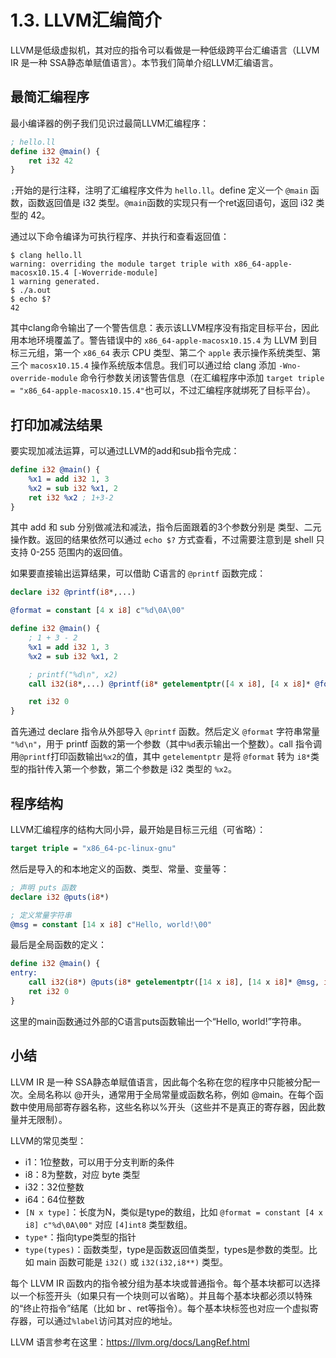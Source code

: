 # 1.3. LLVM汇编简介

LLVM是低级虚拟机，其对应的指令可以看做是一种低级跨平台汇编语言（LLVM IR 是一种 SSA静态单赋值语言）。本节我们简单介绍LLVM汇编语言。


## 最简汇编程序

最小编译器的例子我们见识过最简LLVM汇编程序：

```ll
; hello.ll
define i32 @main() {
	ret i32 42
}
```

`;`开始的是行注释，注明了汇编程序文件为 `hello.ll`。define 定义一个 `@main` 函数，函数返回值是 i32 类型。`@main`函数的实现只有一个ret返回语句，返回 i32 类型的 42。

通过以下命令编译为可执行程序、并执行和查看返回值：

```shell
$ clang hello.ll
warning: overriding the module target triple with x86_64-apple-macosx10.15.4 [-Woverride-module]
1 warning generated.
$ ./a.out
$ echo $?
42
```

其中clang命令输出了一个警告信息：表示该LLVM程序没有指定目标平台，因此用本地环境覆盖了。警告错误中的 `x86_64-apple-macosx10.15.4` 为 LLVM 到目标三元组，第一个 `x86_64` 表示 CPU 类型、第二个 `apple` 表示操作系统类型、第三个 `macosx10.15.4` 操作系统版本信息。我们可以通过给 clang 添加 `-Wno-override-module` 命令行参数关闭该警告信息（在汇编程序中添加 `target triple = "x86_64-apple-macosx10.15.4"`也可以，不过汇编程序就绑死了目标平台）。

## 打印加减法结果

要实现加减法运算，可以通过LLVM的add和sub指令完成：

```ll
define i32 @main() {
	%x1 = add i32 1, 3
	%x2 = sub i32 %x1, 2
	ret i32 %x2 ; 1+3-2
}
```

其中 add 和 sub 分别做减法和减法，指令后面跟着的3个参数分别是 类型、二元操作数。返回的结果依然可以通过 `echo $?` 方式查看，不过需要注意到是 shell 只支持 0-255 范围内的返回值。

如果要直接输出运算结果，可以借助 C语言的 `@printf` 函数完成：

```ll
declare i32 @printf(i8*,...)

@format = constant [4 x i8] c"%d\0A\00"

define i32 @main() {
	; 1 + 3 - 2
	%x1 = add i32 1, 3
	%x2 = sub i32 %x1, 2

	; printf("%d\n", x2)
	call i32(i8*,...) @printf(i8* getelementptr([4 x i8], [4 x i8]* @format, i32 0, i32 0), i32 %x2)

	ret i32 0
}
```

首先通过 declare 指令从外部导入 `@printf` 函数。然后定义 `@format` 字符串常量 `"%d\n"`，用于 printf 函数的第一个参数（其中`%d`表示输出一个整数）。call 指令调用`@printf`打印函数输出`%x2`的值，其中 `getelementptr` 是将 `@format` 转为 `i8*`类型的指针传入第一个参数，第二个参数是 i32 类型的 `%x2`。

## 程序结构

LLVM汇编程序的结构大同小异，最开始是目标三元组（可省略）：

```ll
target triple = "x86_64-pc-linux-gnu"
```

然后是导入的和本地定义的函数、类型、常量、变量等：

```ll
; 声明 puts 函数
declare i32 @puts(i8*)

; 定义常量字符串
@msg = constant [14 x i8] c"Hello, world!\00"
```

最后是全局函数的定义：

```ll
define i32 @main() {
entry:
	call i32(i8*) @puts(i8* getelementptr([14 x i8], [14 x i8]* @msg, i32 0, i32 0))
	ret i32 0
}
```

这里的main函数通过外部的C语言puts函数输出一个“Hello, world!”字符串。

## 小结

LLVM IR 是一种 SSA静态单赋值语言，因此每个名称在您的程序中只能被分配一次。全局名称以 @开头，通常用于全局常量或函数名称，例如 @main。在每个函数中使用局部寄存器名称，这些名称以%开头（这些并不是真正的寄存器，因此数量并无限制）。

LLVM的常见类型：

- i1：1位整数，可以用于分支判断的条件
- i8：8为整数，对应 byte 类型
- i32：32位整数
- i64：64位整数
- `[N x type]`：长度为N，类似是type的数组，比如 `@format = constant [4 x i8] c"%d\0A\00"` 对应 `[4]int8` 类型数组。
- `type*`：指向type类型的指针
- `type(types)`：函数类型，type是函数返回值类型，types是参数的类型。比如 main 函数可能是 `i32()` 或 `i32(i32,i8**)` 类型。

每个 LLVM IR 函数内的指令被分组为基本块或普通指令。每个基本块都可以选择以一个标签开头（如果只有一个块则可以省略）。并且每个基本块都必须以特殊的“终止符指令”结尾（比如 br 、ret等指令）。每个基本块标签也对应一个虚拟寄存器，可以通过`%label`访问其对应的地址。

LLVM 语言参考在这里：https://llvm.org/docs/LangRef.html


